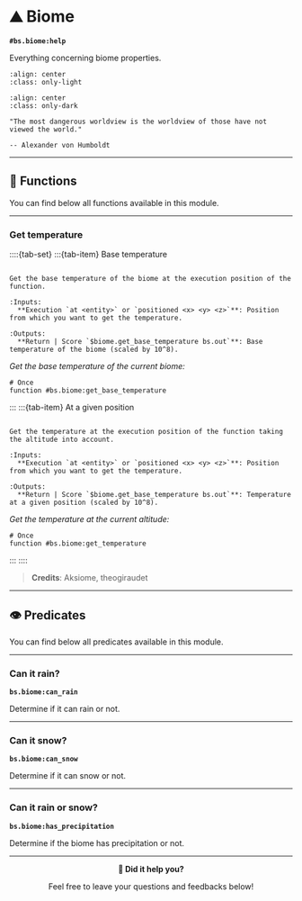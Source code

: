 # ⛰️ Biome

**`#bs.biome:help`**

Everything concerning biome properties.

```{image} img/biome_light.jpg
:align: center
:class: only-light
```

```{image} img/biome_dark.jpg
:align: center
:class: only-dark
```

```{epigraph}
"The most dangerous worldview is the worldview of those have not viewed the world."

-- Alexander von Humboldt
```

---

## 🔧 Functions

You can find below all functions available in this module.

---

### Get temperature

::::{tab-set}
:::{tab-item} Base temperature

```{function} #bs.biome:get_base_temperature

Get the base temperature of the biome at the execution position of the function.

:Inputs:
  **Execution `at <entity>` or `positioned <x> <y> <z>`**: Position from which you want to get the temperature.

:Outputs:
  **Return | Score `$biome.get_base_temperature bs.out`**: Base temperature of the biome (scaled by 10^8).
```

*Get the base temperature of the current biome:*

```mcfunction
# Once
function #bs.biome:get_base_temperature
```

:::
:::{tab-item} At a given position

```{function} #bs.biome:get_temperature

Get the temperature at the execution position of the function taking the altitude into account.

:Inputs:
  **Execution `at <entity>` or `positioned <x> <y> <z>`**: Position from which you want to get the temperature.

:Outputs:
  **Return | Score `$biome.get_base_temperature bs.out`**: Temperature at a given position (scaled by 10^8).
```

*Get the temperature at the current altitude:*

```mcfunction
# Once
function #bs.biome:get_temperature
```

:::
::::

> **Credits**: Aksiome, theogiraudet

---

## 👁️ Predicates

You can find below all predicates available in this module.

---

### Can it rain?

**`bs.biome:can_rain`**

Determine if it can rain or not.

---

### Can it snow?

**`bs.biome:can_snow`**

Determine if it can snow or not.

---

### Can it rain or snow?

**`bs.biome:has_precipitation`**

Determine if the biome has precipitation or not.

---

<div align=center>

**💬 Did it help you?**

Feel free to leave your questions and feedbacks below!

</div>

<script src="https://giscus.app/client.js"
        data-repo="Gunivers/Glibs"
        data-repo-id="R_kgDOHQjqYg"
        data-category="Documentation"
        data-category-id="DIC_kwDOHQjqYs4CUQpy"
        data-mapping="title"
        data-strict="0"
        data-reactions-enabled="1"
        data-emit-metadata="0"
        data-input-position="bottom"
        data-theme="light"
        data-lang="fr"
        data-loading="lazy"
        crossorigin="anonymous"
        async>
</script>
